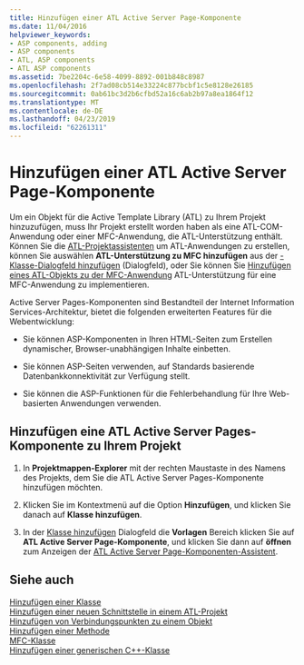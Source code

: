 ```yaml
---
title: Hinzufügen einer ATL Active Server Page-Komponente
ms.date: 11/04/2016
helpviewer_keywords:
- ASP components, adding
- ASP components
- ATL, ASP components
- ATL ASP components
ms.assetid: 7be2204c-6e58-4099-8892-001b848c8987
ms.openlocfilehash: 2f7ad08cb514e33224c877bcbf1c5e8128e26185
ms.sourcegitcommit: 0ab61bc3d2b6cfbd52a16c6ab2b97a8ea1864f12
ms.translationtype: MT
ms.contentlocale: de-DE
ms.lasthandoff: 04/23/2019
ms.locfileid: "62261311"
---
```

# <a name="adding-an-atl-active-server-page-component"></a>Hinzufügen einer ATL Active Server Page-Komponente

Um ein Objekt für die Active Template Library (ATL) zu Ihrem Projekt hinzuzufügen, muss Ihr Projekt erstellt worden haben als eine ATL-COM-Anwendung oder einer MFC-Anwendung, die ATL-Unterstützung enthält. Können Sie die [ATL-Projektassistenten](../../atl/reference/atl-project-wizard.md) um ATL-Anwendungen zu erstellen, können Sie auswählen **ATL-Unterstützung zu MFC hinzufügen** aus der [-Klasse-Dialogfeld hinzufügen](../../ide/add-class-dialog-box.md) (Dialogfeld), oder Sie können Sie [Hinzufügen eines ATL-Objekts zu der MFC-Anwendung](../../mfc/reference/adding-atl-support-to-your-mfc-project.md) ATL-Unterstützung für eine MFC-Anwendung zu implementieren.

Active Server Pages-Komponenten sind Bestandteil der Internet Information Services-Architektur, bietet die folgenden erweiterten Features für die Webentwicklung:

- Sie können ASP-Komponenten in Ihren HTML-Seiten zum Erstellen dynamischer, Browser-unabhängigen Inhalte einbetten.

- Sie können ASP-Seiten verwenden, auf Standards basierende Datenbankkonnektivität zur Verfügung stellt.

- Sie können die ASP-Funktionen für die Fehlerbehandlung für Ihre Web-basierten Anwendungen verwenden.

## <a name="to-add-an-atl-active-server-pages-component-to-your-project"></a>Hinzufügen eine ATL Active Server Pages-Komponente zu Ihrem Projekt

1. In **Projektmappen-Explorer** mit der rechten Maustaste in des Namens des Projekts, dem Sie die ATL Active Server Pages-Komponente hinzufügen möchten.

1. Klicken Sie im Kontextmenü auf die Option **Hinzufügen**, und klicken Sie danach auf **Klasse hinzufügen**.

1. In der [Klasse hinzufügen](../../ide/add-class-dialog-box.md) Dialogfeld die **Vorlagen** Bereich klicken Sie auf **ATL Active Server Page-Komponente**, und klicken Sie dann auf **öffnen** zum Anzeigen der [ATL Active Server Page-Komponenten-Assistent](../../atl/reference/atl-active-server-page-component-wizard.md).

## <a name="see-also"></a>Siehe auch

[Hinzufügen einer Klasse](../../ide/adding-a-class-visual-cpp.md)<br/>
[Hinzufügen einer neuen Schnittstelle in einem ATL-Projekt](../../atl/reference/adding-a-new-interface-in-an-atl-project.md)<br/>
[Hinzufügen von Verbindungspunkten zu einem Objekt](../../atl/adding-connection-points-to-an-object.md)<br/>
[Hinzufügen einer Methode](../../ide/adding-a-method-visual-cpp.md)<br/>
[MFC-Klasse](../../mfc/reference/adding-an-mfc-class.md)<br/>
[Hinzufügen einer generischen C++-Klasse](../../ide/adding-a-generic-cpp-class.md)
